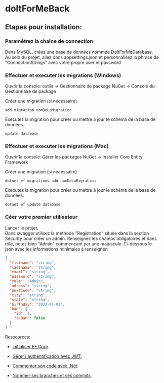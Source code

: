 # doItForMeBack
## Etapes pour installation:
### Paramétrez la chaine de connection
Dans MySQL, créez une base de données nommée DoItForMeDatabase. <br>
Au sein du projet, allez dans appsettings.json et personnalisez la phrase de "ConnectionStrings" avec votre propre user et password 

### Effectuer et executer les migrations (Windows)

Ouvrir la console:
outils -> Gestionnaire de package NuGet -> Console du Gestionnaire de package

Créer une migration (si nécessaire)
```shell
add-migration nomDeLaMigration
```

Executez la migration pour créer ou mettre à jour le schéma de la base de données.
```shell
update-database
```

### Effectuer et executer les migrations (Mac)

Ouvrir la console:
Gérer les packages NuGet -> Installer Core Entity Framework

Créer une migration (si nécessaire)
```shell
dotnet ef migrations add nomDeLaMigration
```

Executez la migration pour créer ou mettre à jour le schéma de la base de données.
```shell
dotnet ef update database
```

### Céer votre premier utilisateur
Lancer le projet.<br>
Dans swagger utilisez la méthode "Registration" située dans la section Security pour créer un admin. Renseignez les champs obligatoires et dans rôle, notez bien "Admin" commençant par une majuscule. Ci-dessous le json avec les informations minimales à renseigner:

```json
{
  "fistname": "string",
  "lastname": "string",
  "email": "string",
  "password": "string",
  "role": "Admin",
  "adress": "string",
  "postCode": "string",
  "city": "string",
  "state": "string",
  "birthday": "2022-01-01",
  "ban": {
    "id": 1,
    "isBan": false
  }
}
```

Ressources:

- [initialiser EF Core](https://dev.to/renukapatil/create-web-api-with-aspnet-core-60-46l4).
- [Gérer l'authentification avec JWT](https://jasonwatmore.com/post/2021/12/14/net-6-jwt-authentication-tutorial-with-example-api);

- [Commenter son code avec .Net](https://vincentlaine.developpez.com/tuto/dotnet/comdoc/#LIII-B-1).
- [Nommer ses branches et ses commits](https://www.codeheroes.fr/2020/06/29/git-comment-nommer-ses-branches-et-ses-commits/).
